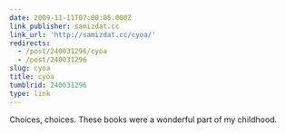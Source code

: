 ```yaml
---
date: 2009-11-11T07:00:05.000Z
link_publisher: samizdat.cc
link_url: 'http://samizdat.cc/cyoa/'
redirects:
  - /post/240031296/cyoa
  - /post/240031296
slug: cyoa
title: cyoa
tumblrid: 240031296
type: link
---
```

<p>Choices, choices. These books were a wonderful part of my childhood.</p>
